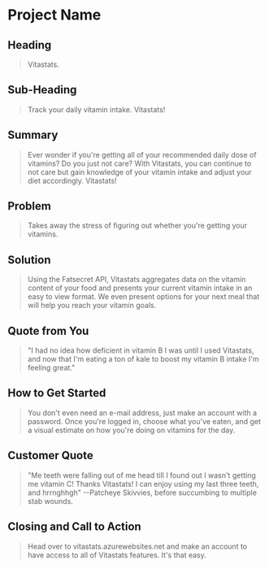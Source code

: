 # Project Name #

<!--
> This material was originally posted [here](http://www.quora.com/What-is-Amazons-approach-to-product-development-and-product-management). It is reproduced here for posterities sake.

There is an approach called "working backwards" that is widely used at Amazon. They work backwards from the customer, rather than starting with an idea for a product and trying to bolt customers onto it. While working backwards can be applied to any specific product decision, using this approach is especially important when developing new products or features.

For new initiatives a product manager typically starts by writing an internal press release announcing the finished product. The target audience for the press release is the new/updated product's customers, which can be retail customers or internal users of a tool or technology. Internal press releases are centered around the customer problem, how current solutions (internal or external) fail, and how the new product will blow away existing solutions.

If the benefits listed don't sound very interesting or exciting to customers, then perhaps they're not (and shouldn't be built). Instead, the product manager should keep iterating on the press release until they've come up with benefits that actually sound like benefits. Iterating on a press release is a lot less expensive than iterating on the product itself (and quicker!).

If the press release is more than a page and a half, it is probably too long. Keep it simple. 3-4 sentences for most paragraphs. Cut out the fat. Don't make it into a spec. You can accompany the press release with a FAQ that answers all of the other business or execution questions so the press release can stay focused on what the customer gets. My rule of thumb is that if the press release is hard to write, then the product is probably going to suck. Keep working at it until the outline for each paragraph flows.

Oh, and I also like to write press-releases in what I call "Oprah-speak" for mainstream consumer products. Imagine you're sitting on Oprah's couch and have just explained the product to her, and then you listen as she explains it to her audience. That's "Oprah-speak", not "Geek-speak".

Once the project moves into development, the press release can be used as a touchstone; a guiding light. The product team can ask themselves, "Are we building what is in the press release?" If they find they're spending time building things that aren't in the press release (overbuilding), they need to ask themselves why. This keeps product development focused on achieving the customer benefits and not building extraneous stuff that takes longer to build, takes resources to maintain, and doesn't provide real customer benefit (at least not enough to warrant inclusion in the press release).

* indicates that the feature is a luxury

Log in, log out

See stats for the day

    Add food to list of what you've eaten
        Organize by time/meal? Should be drag and drop or something.

    Adjust food size from the base given size.


*Allow users to request new food items

  Add requested foods to text file

  Have cron job check the file every now and then, and have the cron try to retrieve the relevant information from FatSecret API.


*Allow user to set when the vitamin tracker will reset

*Check past days diets

*See suggestions for your next meal that would help you hit your vitamin requirements. (assuming breakfast, lunch, dinner are the meals you eat)

*Add friends and see their diets

*Vitamin battles

    See who can skirt the edge of the maximum daily dose on vitamins for the longest or something

*Vitamin achievements


 -->

## Heading ##
  > Vitastats.

## Sub-Heading ##
  > Track your daily vitamin intake. Vitastats!

## Summary ##
  > Ever wonder if you're getting all of your recommended daily dose of vitamins? Do you just not care? With Vitastats, you can continue to not care but gain knowledge of your vitamin intake and adjust your diet accordingly. Vitastats!

## Problem ##
  > Takes away the stress of figuring out whether you're getting your vitamins.

## Solution ##
  > Using the Fatsecret API, Vitastats aggregates data on the vitamin content of your food and presents your current vitamin intake in an easy to view format. We even present options for your next meal that will help you reach your vitamin goals.

## Quote from You ##
  > "I had no idea how deficient in vitamin B I was until I used Vitastats, and now that I'm eating a ton of kale to boost my vitamin B intake I'm feeling great."

## How to Get Started ##
  > You don't even need an e-mail address, just make an account with a password. Once you're logged in, choose what you've eaten, and get a visual estimate on how you're doing on vitamins for the day.

## Customer Quote ##
  > "Me teeth were falling out of me head till I found out I wasn't getting me vitamin C! Thanks Vitastats! I can enjoy using my last three teeth, and hrrnghhgh" --Patcheye Skivvies, before succumbing to multiple stab wounds.

## Closing and Call to Action ##
  > Head over to vitastats.azurewebsites.net and make an account to have access to all of Vitastats features. It's that easy.
